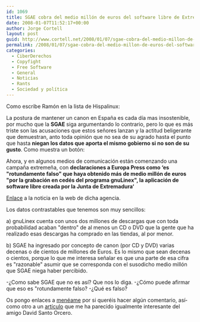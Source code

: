 ```yaml
---
id: 1069
title: SGAE cobra del medio millón de euros del software libre de Extremadura y encima se queja
date: 2008-01-07T11:52:17+00:00
author: Jorge Cortell
layout: post
guid: http://www.cortell.net/2008/01/07/sgae-cobra-del-medio-millon-de-euros-del-software-libre-de-extremadura-y-encima-se-queja/
permalink: /2008/01/07/sgae-cobra-del-medio-millon-de-euros-del-software-libre-de-extremadura-y-encima-se-queja/
categories:
  - CiberDerechos
  - Copyfight
  - Free Software
  - General
  - Noticias
  - Rants
  - Sociedad y polí­tica
---
```

Como escribe Ramón en la lista de Hispalinux:

La postura de mantener un canon en España es cada dí­a mas insostenible, por mucho que la **SGAE** siga argumentando lo contrario, pero lo que es más triste son las acusaciones que estos señores lanzan y la actitud beligerante que demuestran, anto toda opinión que no sea de su agrado hasta el punto que hasta **niegan los datos que aporta el mismo gobierno si no son de su gusto**. Como muestra un botón:

Ahora, y en algunos medios de comunicación están comenzando una campaña extremeña, con **declaraciones a Europa Press como ‘es "rotundamente falso" que haya obtenido más de medio millón de euros "por la grabación en cedés del programa gnuLinex", la aplicación de software libre creada por la Junta de Extremadura‘**

<a target="_blank" title="EuropaPress" href="http://www.europapress.es/00285/20080104150421/sgae-asegura-falso-haya-obtenido-mas-medio-millon-euros-cedes-gnulinex.html">Enlace</a> a la noticia en la web de dicha agencia.

Los datos contrastables que tenemos son muy sencillos:

a) gnuLinex cuenta con unos dos millones de descargas que con toda probabilidad acaban "dentro" de al menos un CD o DVD que la gente que ha realizado esas descargas ha comprado en las tiendas, al por menor.

b) SGAE ha ingresado por concepto de canon (por CD y DVD) varias decenas o de cientos de millones de Euros. Es lo mismo que sean decenas o cientos, porque lo que me interesa señalar es que una parte de esa cifra es "razonable" asumir que se corresponda con el susodicho medio millón que SGAE niega haber percibido.

-¿Como sabe SGAE que no es así­? Que nos lo diga. -¿Cómo puede afirmar que eso es "rotundamente falso? -¿Qué es falso?

Os pongo enlaces a <a target="_blank" title="historia en menéame" href="http://meneame.net/story/sgae-niega-haber-ingresado-500.000-gnulinex-como-sabe">menéame</a> por si queréis hacer algún comentario, así­ como otro a un <a target="_blank" title="Artí­culo" href="http://meneame.net/story/sociedad-conocimiento-comprendemos-no">artí­culo</a> que me ha parecido igualmente interesante del amigo David Santo Orcero.